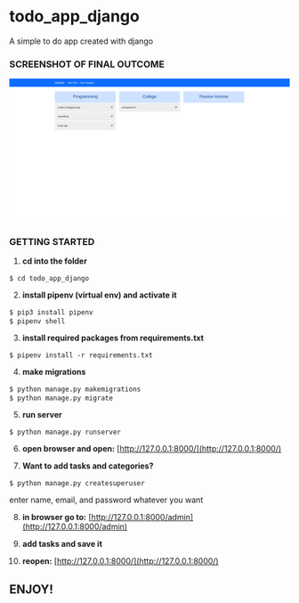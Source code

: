 # todo_app_django
A simple to do app created with django

### SCREENSHOT OF FINAL OUTCOME
![Screen shot of final outcome](/images/Screenshot_2021-01-04%20WebTodo.png)

### GETTING STARTED

1. **cd into the folder**
```
$ cd todo_app_django
```
2. **install pipenv (virtual env) and activate it**
```
$ pip3 install pipenv
$ pipenv shell
```
3. **install required packages from requirements.txt**
```
$ pipenv install -r requirements.txt
```
4. **make migrations**
```
$ python manage.py makemigrations
$ python manage.py migrate
```
5. **run server**
```
$ python manage.py runserver
```
6. **open browser and open:** [http://127.0.0.1:8000/](http://127.0.0.1:8000/)

7. **Want to add tasks and categories?**
```
$ python manage.py createsuperuser
```
enter name, email, and password whatever you want

8. **in browser go to:** [http://127.0.0.1:8000/admin](http://127.0.0.1:8000/admin)

9. **add tasks and save it**

10. **reopen:** [http://127.0.0.1:8000/](http://127.0.0.1:8000/)

## ENJOY!

